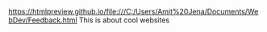 https://htmlpreview.github.io/file:///C:/Users/Amit%20Jena/Documents/WebDev/Feedback.html
This is about cool websites
